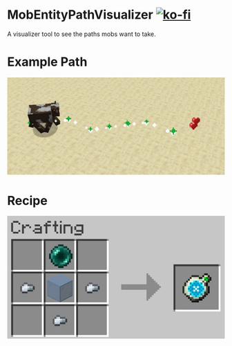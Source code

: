 # MobEntityPathVisualizer [![ko-fi](https://ko-fi.com/img/githubbutton_sm.svg)](https://ko-fi.com/G2G33U110)
A visualizer tool to see the paths mobs want to take.

# Example Path

![cow path](https://raw.githubusercontent.com/ZornTaov/MobEntityPathVisualizer/master/Images/Pathing.png)

# Recipe

![recipe](https://raw.githubusercontent.com/ZornTaov/MobEntityPathVisualizer/175a8f99441e687fe0bfb3588bd4d2afc5aa408f/Images/Recipe.jpg)
